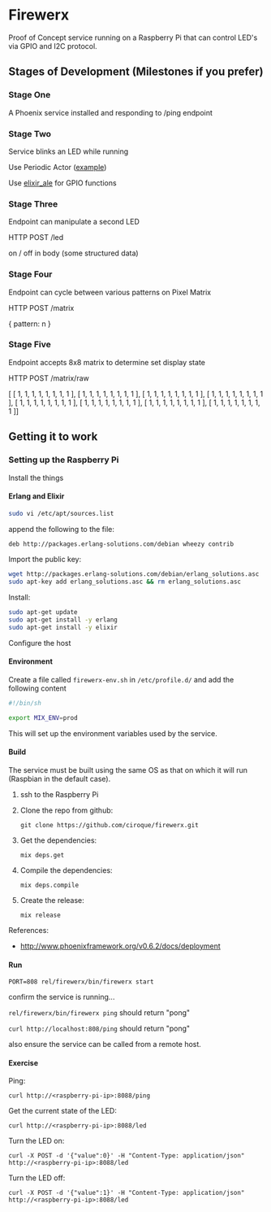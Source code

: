 # Firewerx

Proof of Concept service running on a Raspberry Pi that can control LED's via GPIO and I2C protocol.

## Stages of Development (Milestones if you prefer)

### Stage One
A Phoenix service installed and responding to /ping endpoint

### Stage Two
Service blinks an LED while running

Use Periodic Actor ([example](https://gist.github.com/trestrantham/24f0892f2f6881474314))

Use [elixir_ale](https://github.com/ciroque/elixir_ale) for GPIO functions

### Stage Three
Endpoint can manipulate a second LED

HTTP POST /led 

on / off in body (some structured data)

### Stage Four 
Endpoint can cycle between various patterns on Pixel Matrix

HTTP POST /matrix

{ pattern: n }

### Stage Five
Endpoint accepts 8x8 matrix to determine set display state

HTTP POST /matrix/raw

[ [ 1, 1, 1, 1, 1, 1, 1, 1 ], [ 1, 1, 1, 1, 1, 1, 1, 1 ], [ 1, 1, 1, 1, 1, 1, 1, 1 ], [ 1, 1, 1, 1, 1, 1, 1, 1 ], [ 1, 1, 1, 1, 1, 1, 1, 1 ], [ 1, 1, 1, 1, 1, 1, 1, 1 ], [ 1, 1, 1, 1, 1, 1, 1, 1 ], [ 1, 1, 1, 1, 1, 1, 1, 1 ]]

## Getting it to work

### Setting up the Raspberry Pi

Install the things

#### Erlang and Elixir

```bash
sudo vi /etc/apt/sources.list
```

append the following to the file:

```bash
deb http://packages.erlang-solutions.com/debian wheezy contrib
```

Import the public key:

```bash
wget http://packages.erlang-solutions.com/debian/erlang_solutions.asc
sudo apt-key add erlang_solutions.asc && rm erlang_solutions.asc
```

Install:

```bash
sudo apt-get update
sudo apt-get install -y erlang
sudo apt-get install -y elixir
```

Configure the host

#### Environment

Create a file called `firewerx-env.sh` in `/etc/profile.d/` and add the following content

```bash
#!/bin/sh

export MIX_ENV=prod

```

This will set up the environment variables used by the service.

#### Build

The service must be built using the same OS as that on which it will run (Raspbian in the default case).

1. ssh to the Raspberry Pi
 
1. Clone the repo from github:

    `git clone https://github.com/ciroque/firewerx.git`
    
1. Get the dependencies:

    `mix deps.get`
    
1. Compile the dependencies:

    `mix deps.compile`
    
1. Create the release:
 
    `mix release`
    
    
References: 
 - http://www.phoenixframework.org/v0.6.2/docs/deployment
 
#### Run

`PORT=808 rel/firewerx/bin/firewerx start`

confirm the service is running...

`rel/firewerx/bin/firewerx ping` should return "pong"

`curl http://localhost:808/ping` should return "pong"

also ensure the service can be called from a remote host.
 

#### Exercise

Ping:

`curl http://<raspberry-pi-ip>:8088/ping`

Get the current state of the LED:

`curl http://<raspberry-pi-ip>:8088/led`

Turn the LED on:

`curl -X POST -d '{"value":0}' -H "Content-Type: application/json" http://<raspberry-pi-ip>:8088/led`

Turn the LED off:

`curl -X POST -d '{"value":1}' -H "Content-Type: application/json" http://<raspberry-pi-ip>:8088/led`

